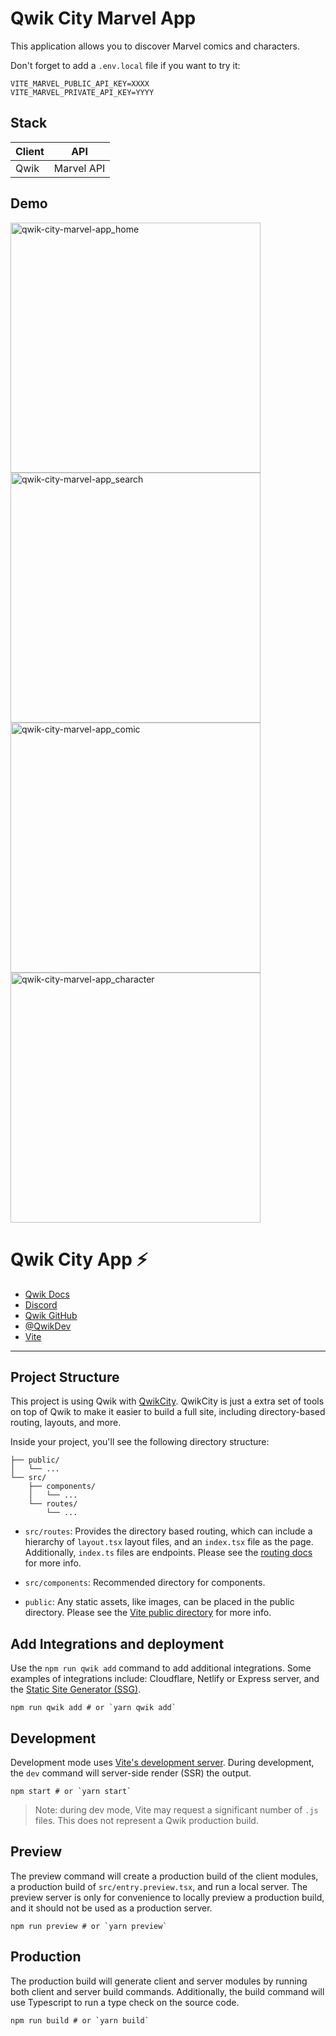 # Qwik City Marvel App

This application allows you to discover Marvel comics and characters.

Don't forget to add a `.env.local` file if you want to try it:
```
VITE_MARVEL_PUBLIC_API_KEY=XXXX
VITE_MARVEL_PRIVATE_API_KEY=YYYY
```

## Stack
| Client | API |
| ------------- | ------------- |
| Qwik | Marvel API |

## Demo
<div>
    <img width="400" alt="qwik-city-marvel-app_home" src="https://github.com/JoanRoucoux/qwik-city-marvel-app/assets/21682157/a5ebd157-24fb-44bd-856e-2277c4c03303">
    <img width="400" alt="qwik-city-marvel-app_search" src="https://github.com/JoanRoucoux/qwik-city-marvel-app/assets/21682157/5292766b-6fad-400a-bdf0-5eec0b57252f">
    <img width="400" alt="qwik-city-marvel-app_comic" src="https://github.com/JoanRoucoux/qwik-city-marvel-app/assets/21682157/fde83788-1ac9-4dbc-b078-9e944552b94b">
    <img width="400" alt="qwik-city-marvel-app_character" src="https://github.com/JoanRoucoux/qwik-city-marvel-app/assets/21682157/83384dec-e837-442f-a463-33986cc40618">
</div>

# Qwik City App ⚡️

- [Qwik Docs](https://qwik.builder.io/)
- [Discord](https://qwik.builder.io/chat)
- [Qwik GitHub](https://github.com/BuilderIO/qwik)
- [@QwikDev](https://twitter.com/QwikDev)
- [Vite](https://vitejs.dev/)

---

## Project Structure

This project is using Qwik with [QwikCity](https://qwik.builder.io/qwikcity/overview/). QwikCity is just a extra set of tools on top of Qwik to make it easier to build a full site, including directory-based routing, layouts, and more.

Inside your project, you'll see the following directory structure:

```
├── public/
│   └── ...
└── src/
    ├── components/
    │   └── ...
    └── routes/
        └── ...
```

- `src/routes`: Provides the directory based routing, which can include a hierarchy of `layout.tsx` layout files, and an `index.tsx` file as the page. Additionally, `index.ts` files are endpoints. Please see the [routing docs](https://qwik.builder.io/qwikcity/routing/overview/) for more info.

- `src/components`: Recommended directory for components.

- `public`: Any static assets, like images, can be placed in the public directory. Please see the [Vite public directory](https://vitejs.dev/guide/assets.html#the-public-directory) for more info.

## Add Integrations and deployment

Use the `npm run qwik add` command to add additional integrations. Some examples of integrations include: Cloudflare, Netlify or Express server, and the [Static Site Generator (SSG)](https://qwik.builder.io/qwikcity/guides/static-site-generation/).

```shell
npm run qwik add # or `yarn qwik add`
```

## Development

Development mode uses [Vite's development server](https://vitejs.dev/). During development, the `dev` command will server-side render (SSR) the output.

```shell
npm start # or `yarn start`
```

> Note: during dev mode, Vite may request a significant number of `.js` files. This does not represent a Qwik production build.

## Preview

The preview command will create a production build of the client modules, a production build of `src/entry.preview.tsx`, and run a local server. The preview server is only for convenience to locally preview a production build, and it should not be used as a production server.

```shell
npm run preview # or `yarn preview`
```

## Production

The production build will generate client and server modules by running both client and server build commands. Additionally, the build command will use Typescript to run a type check on the source code.

```shell
npm run build # or `yarn build`
```

